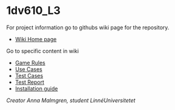 # 1dv610_L3

For project information go to githubs wiki page for the repository.

* [Wiki Home page](https://github.com/AnnaMalmgren/1dv610_L3/wiki)

Go to specific content in wiki

* [Game Rules](https://github.com/AnnaMalmgren/1dv610_L3/wiki/Game-Rules)
* [Use Cases](https://github.com/AnnaMalmgren/1dv610_L3/wiki/Use-Cases)
* [Test Cases](https://github.com/AnnaMalmgren/1dv610_L3/wiki/Test-Cases)
* [Test Report](https://github.com/AnnaMalmgren/1dv610_L3/wiki/Test-Report)
* [Installation guide](https://github.com/AnnaMalmgren/1dv610_L3/wiki/Installation-guide)


*Creator Anna Malmgren, student LinnéUniversitetet* 